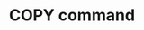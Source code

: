 ---
title: COPY command
linkTitle: COPY command
description: Overview of the process for migrating data to YugabyteDB.
image: /images/section_icons/develop/learn.png
menu:
  preview:
    identifier: copy-command
    parent: manual-import
    weight: 200
isTocNested: true
showAsideToc: true
---